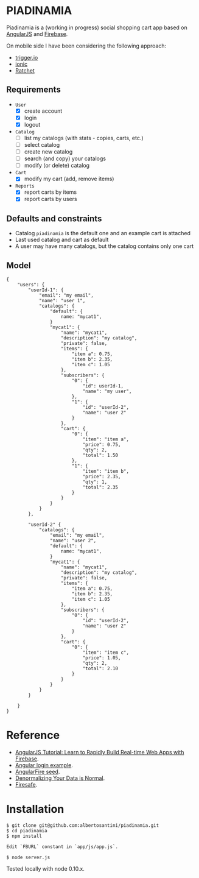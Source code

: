 PIADINAMIA
==========

Piadinamia is a (working in progress) social shopping cart app based on
[AngularJS](https://angularjs.org/) and [Firebase](https://www.firebase.com/).

On mobile side I have been considering the following approach:
- [trigger.io](https://trigger.io/)
- [ionic](http://ionicframework.com/)
- [Ratchet](http://goratchet.com/)

Requirements
------------

- `User`
    - [x] create account
    - [x] login
    - [x] logout

- `Catalog`
    - [ ] list my catalogs (with stats - copies, carts, etc.)
    - [ ] select catalog
    - [ ] create new catalog
    - [ ] search (and copy) your catalogs
    - [ ] modify (or delete) catalog

- `Cart`
    - [x] modify my cart (add, remove items)

- `Reports`
    - [x] report carts by items
    - [x] report carts by users

Defaults and constraints
------------------------

- Catalog `piadinamia` is the default one and an example cart is attached
- Last used catalog and cart as default
- A user may have many catalogs, but the catalog contains only one cart

Model
-----

```
{
    "users": {
        "userId-1": {
            "email": "my email",
            "name": "user 1",
            "catalogs": {
                "default": {
                    name: "mycat1",
                }
                "mycat1": {
                    "name": "mycat1",
                    "description": "my catalog",
                    "private": false,
                    "items": {
                        "item a": 0.75,
                        "item b": 2.35,
                        "item c": 1.05
                    },
                    "subscribers": {
                        "0": {
                            "id": userId-1,
                            "name": "my user",
                        },
                        "1": {
                            "id": "userId-2",
                            "name": "user 2"
                        }
                    },
                    "cart": {
                        "0": {
                            "item": "item a",
                            "price": 0.75,
                            "qty": 2,
                            "total": 1.50
                        },
                        "1": {
                            "item": "item b",
                            "price": 2.35,
                            "qty": 1,
                            "total": 2.35
                        }
                    }
                }
            }
        },

        "userId-2" {
            "catalogs": {
                "email": "my email",
                "name": "user 2",
                "default": {
                    name: "mycat1",
                }
                "mycat1": {
                    "name": "mycat1",
                    "description": "my catalog",
                    "private": false,
                    "items": {
                        "item a": 0.75,
                        "item b": 2.35,
                        "item c": 1.05
                    },
                    "subscribers": {
                        "0": {
                            "id": "userId-2",
                            "name": "user 2"
                        }
                    },
                    "cart": {
                        "0": {
                            "item": "item c",
                            "price": 1.05,
                            "qty": 2,
                            "total": 2.10
                        }
                    }
                }
            }
        }

    }
}
```

Reference
=========

- [AngularJS Tutorial: Learn to Rapidly Build Real-time Web Apps with Firebase](http://www.thinkster.io/pick/eHPCs7s87O/angularjs-tutorial-learn-to-rapidly-build-real-time-web-apps-with-firebase).
- [Angular login example](https://github.com/mrgamer/angular-login-example).
- [AngularFire seed](https://github.com/firebase/angularFire-seed).
- [Denormalizing Your Data is Normal](https://www.firebase.com/blog/2013-04-12-denormalizing-is-normal.html).
- [Firesafe](https://github.com/tomlarkworthy/firesafe).

Installation
============

    $ git clone git@github.com:albertosantini/piadinamia.git
    $ cd piadinamia
    $ npm install

    Edit `FBURL` constant in `app/js/app.js`.

    $ node server.js

Tested locally with node 0.10.x.
